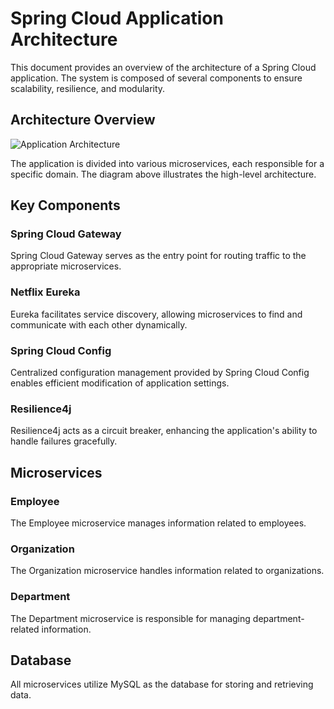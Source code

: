 # Spring Cloud Application Architecture

This document provides an overview of the architecture of a Spring Cloud application. The system is composed of several components to ensure scalability, resilience, and modularity.

## Architecture Overview

![Application Architecture](https://github.com/viniciusbe/springboot-microservices/tree/master/docs/architecture_diagram.jpg)

The application is divided into various microservices, each responsible for a specific domain. The diagram above illustrates the high-level architecture.

## Key Components

### Spring Cloud Gateway

Spring Cloud Gateway serves as the entry point for routing traffic to the appropriate microservices.

### Netflix Eureka

Eureka facilitates service discovery, allowing microservices to find and communicate with each other dynamically.

### Spring Cloud Config

Centralized configuration management provided by Spring Cloud Config enables efficient modification of application settings.

### Resilience4j

Resilience4j acts as a circuit breaker, enhancing the application's ability to handle failures gracefully.

## Microservices

### Employee

The Employee microservice manages information related to employees.

### Organization

The Organization microservice handles information related to organizations.

### Department

The Department microservice is responsible for managing department-related information.

## Database

All microservices utilize MySQL as the database for storing and retrieving data.
